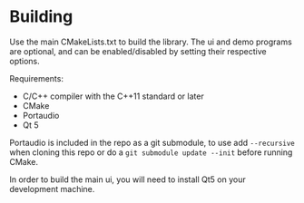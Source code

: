 # Building

Use the main CMakeLists.txt to build the library. The ui and demo programs are optional,
and can be enabled/disabled by setting their respective options.

Requirements:
 * C/C++ compiler with the C++11 standard or later
 * CMake
 * Portaudio
 * Qt 5

Portaudio is included in the repo as a git submodule, to use add `--recursive` when cloning
this repo or do a `git submodule update --init` before running CMake.

In order to build the main ui, you will need to install Qt5 on your development machine.

